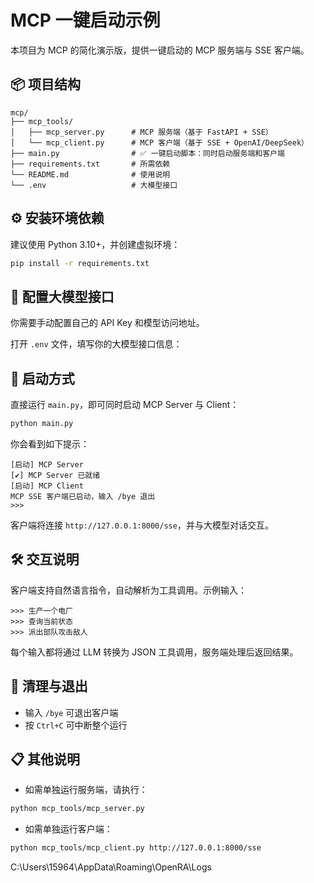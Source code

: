 # MCP 一键启动示例

本项目为 MCP 的简化演示版，提供一键启动的 MCP 服务端与 SSE 客户端。

## 📦 项目结构

```
mcp/
├── mcp_tools/
│   ├── mcp_server.py      # MCP 服务端（基于 FastAPI + SSE）
│   └── mcp_client.py      # MCP 客户端（基于 SSE + OpenAI/DeepSeek）
├── main.py                # ✅ 一键启动脚本：同时启动服务端和客户端
├── requirements.txt       # 所需依赖
└── README.md              # 使用说明
└── .env                   # 大模型接口
```

## ⚙️ 安装环境依赖

建议使用 Python 3.10+，并创建虚拟环境：

```bash
pip install -r requirements.txt
```

## 🔐 配置大模型接口

你需要手动配置自己的 API Key 和模型访问地址。

打开 `.env` 文件，填写你的大模型接口信息：
## 🚀 启动方式

直接运行 `main.py`，即可同时启动 MCP Server 与 Client：

```bash
python main.py
```

你会看到如下提示：

```
[启动] MCP Server
[✔] MCP Server 已就绪
[启动] MCP Client
MCP SSE 客户端已启动，输入 /bye 退出
>>> 
```

客户端将连接 `http://127.0.0.1:8000/sse`，并与大模型对话交互。

## 🛠 交互说明

客户端支持自然语言指令，自动解析为工具调用。示例输入：

```
>>> 生产一个电厂
>>> 查询当前状态
>>> 派出部队攻击敌人
```

每个输入都将通过 LLM 转换为 JSON 工具调用，服务端处理后返回结果。

## 🧼 清理与退出

- 输入 `/bye` 可退出客户端
- 按 `Ctrl+C` 可中断整个运行

## 📋 其他说明

- 如需单独运行服务端，请执行：

```bash
python mcp_tools/mcp_server.py
```

- 如需单独运行客户端：
```bash
python mcp_tools/mcp_client.py http://127.0.0.1:8000/sse
```

C:\Users\15964\AppData\Roaming\OpenRA\Logs